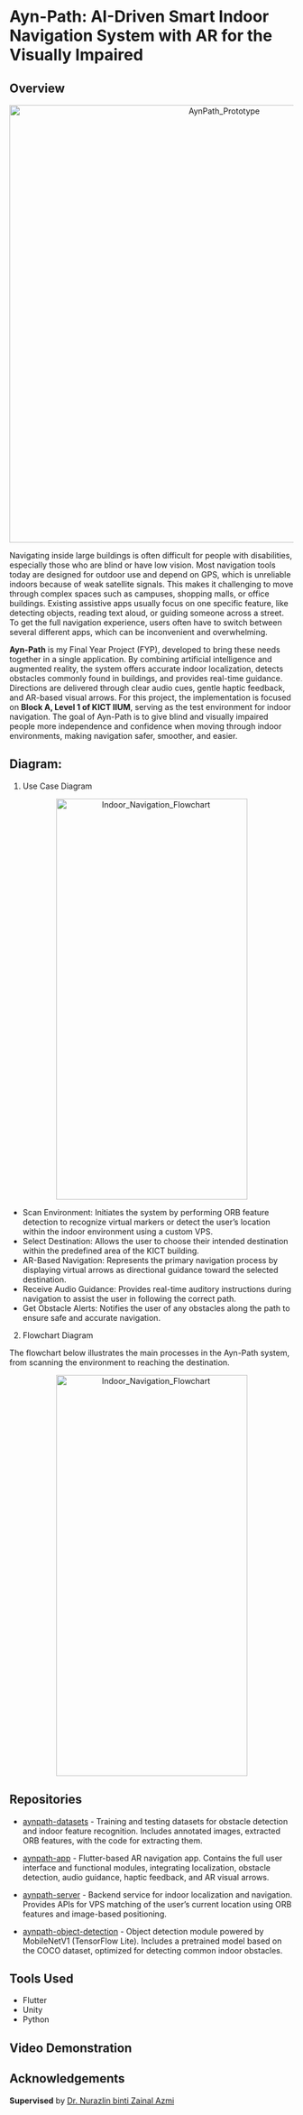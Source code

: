 # Ayn-Path: AI-Driven Smart Indoor Navigation System with AR for the Visually Impaired

## Overview
<p align="center">
<img width="746" height="776" alt="AynPath_Prototype" src="https://github.com/user-attachments/assets/515efdb7-f636-4576-95d9-a29a3edc2573" />
</p>

Navigating inside large buildings is often difficult for people with disabilities, especially those who are blind or have low vision. Most navigation tools today are designed for outdoor use and depend on GPS, which is unreliable indoors because of weak satellite signals. This makes it challenging to move through complex spaces such as campuses, shopping malls, or office buildings. Existing assistive apps usually focus on one specific feature, like detecting objects, reading text aloud, or guiding someone across a street. To get the full navigation experience, users often have to switch between several different apps, which can be inconvenient and overwhelming.

**Ayn-Path** is my Final Year Project (FYP), developed to bring these needs together in a single application. By combining artificial intelligence and augmented reality, the system offers accurate indoor localization, detects obstacles commonly found in buildings, and provides real-time guidance. Directions are delivered through clear audio cues, gentle haptic feedback, and AR-based visual arrows. For this project, the implementation is focused on **Block A, Level 1 of KICT IIUM**, serving as the test environment for indoor navigation. The goal of Ayn-Path is to give blind and visually impaired people more independence and confidence when moving through indoor environments, making navigation safer, smoother, and easier.

## Diagram:

1. Use Case Diagram
<p align="center">
  <img width="339" height="711" alt="Indoor_Navigation_Flowchart" src="https://github.com/user-attachments/assets/290b5fcb-7330-483a-a4a8-8495d23016e6" />
</p>

* Scan Environment: Initiates the system by performing ORB feature detection to recognize virtual markers or detect the user’s location within the indoor environment using a custom VPS.
* Select Destination: Allows the user to choose their intended destination within the predefined area of the KICT building.
* AR-Based Navigation: Represents the primary navigation process by displaying virtual arrows as directional guidance toward the selected destination.
* Receive Audio Guidance: Provides real-time auditory instructions during navigation to assist the user in following the correct path.
* Get Obstacle Alerts: Notifies the user of any obstacles along the path to ensure safe and accurate navigation.

2. Flowchart Diagram

The flowchart below illustrates the main processes in the Ayn-Path system, from scanning the environment to reaching the destination.
<p align="center">
<img width="339" height="711" alt="Indoor_Navigation_Flowchart" src="https://github.com/user-attachments/assets/7d71c200-1a5c-40d8-802c-ae1ce7b9f26d" />
</p>

## Repositories

* [aynpath-datasets](https://github.com/Ayn-Path/aynpath-datasets) - Training and testing datasets for obstacle detection and indoor feature recognition. Includes annotated images, extracted ORB features, with the code for extracting them.

* [aynpath-app](https://github.com/Ayn-Path/aynpath-app) - Flutter-based AR navigation app. Contains the full user interface and functional modules, integrating localization, obstacle detection, audio guidance, haptic feedback, and AR visual arrows.

* [aynpath-server](https://github.com/Ayn-Path/aynpath-server) - Backend service for indoor localization and navigation. Provides APIs for VPS matching of the user’s current location using ORB features and image-based positioning.

* [aynpath-object-detection](https://github.com/Ayn-Path/aynpath-object-detection) - Object detection module powered by MobileNetV1 (TensorFlow Lite). Includes a pretrained model based on the COCO dataset, optimized for detecting common indoor obstacles.

## Tools Used
* Flutter
* Unity
* Python

## Video Demonstration

## Acknowledgements
**Supervised** by [Dr. Nurazlin binti Zainal Azmi](https://www.iium.edu.my/directory/show/U0hiM2pjSTQrQkkvdnI2N1BGSlJQUT09)
